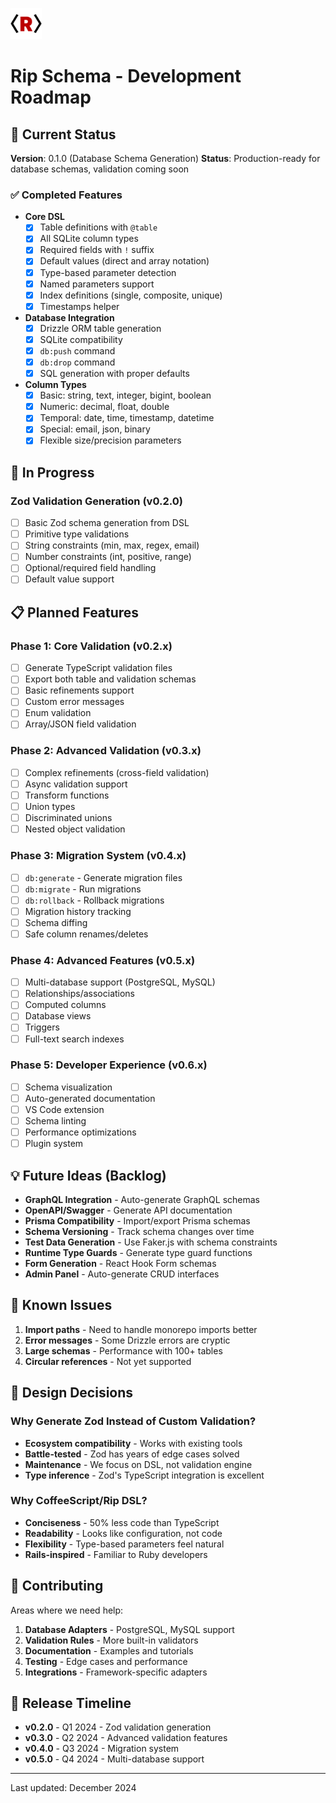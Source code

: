 <img src="/assets/logo.png" style="width:50px" /> <br>

# Rip Schema - Development Roadmap

## 🎯 Current Status

**Version**: 0.1.0 (Database Schema Generation)
**Status**: Production-ready for database schemas, validation coming soon

### ✅ Completed Features

- **Core DSL**
  - [x] Table definitions with `@table`
  - [x] All SQLite column types
  - [x] Required fields with `!` suffix
  - [x] Default values (direct and array notation)
  - [x] Type-based parameter detection
  - [x] Named parameters support
  - [x] Index definitions (single, composite, unique)
  - [x] Timestamps helper

- **Database Integration**
  - [x] Drizzle ORM table generation
  - [x] SQLite compatibility
  - [x] `db:push` command
  - [x] `db:drop` command
  - [x] SQL generation with proper defaults

- **Column Types**
  - [x] Basic: string, text, integer, bigint, boolean
  - [x] Numeric: decimal, float, double
  - [x] Temporal: date, time, timestamp, datetime
  - [x] Special: email, json, binary
  - [x] Flexible size/precision parameters

## 🚧 In Progress

### Zod Validation Generation (v0.2.0)
- [ ] Basic Zod schema generation from DSL
- [ ] Primitive type validations
- [ ] String constraints (min, max, regex, email)
- [ ] Number constraints (int, positive, range)
- [ ] Optional/required field handling
- [ ] Default value support

## 📋 Planned Features

### Phase 1: Core Validation (v0.2.x)
- [ ] Generate TypeScript validation files
- [ ] Export both table and validation schemas
- [ ] Basic refinements support
- [ ] Custom error messages
- [ ] Enum validation
- [ ] Array/JSON field validation

### Phase 2: Advanced Validation (v0.3.x)
- [ ] Complex refinements (cross-field validation)
- [ ] Async validation support
- [ ] Transform functions
- [ ] Union types
- [ ] Discriminated unions
- [ ] Nested object validation

### Phase 3: Migration System (v0.4.x)
- [ ] `db:generate` - Generate migration files
- [ ] `db:migrate` - Run migrations
- [ ] `db:rollback` - Rollback migrations
- [ ] Migration history tracking
- [ ] Schema diffing
- [ ] Safe column renames/deletes

### Phase 4: Advanced Features (v0.5.x)
- [ ] Multi-database support (PostgreSQL, MySQL)
- [ ] Relationships/associations
- [ ] Computed columns
- [ ] Database views
- [ ] Triggers
- [ ] Full-text search indexes

### Phase 5: Developer Experience (v0.6.x)
- [ ] Schema visualization
- [ ] Auto-generated documentation
- [ ] VS Code extension
- [ ] Schema linting
- [ ] Performance optimizations
- [ ] Plugin system

## 💡 Future Ideas (Backlog)

- **GraphQL Integration** - Auto-generate GraphQL schemas
- **OpenAPI/Swagger** - Generate API documentation
- **Prisma Compatibility** - Import/export Prisma schemas
- **Schema Versioning** - Track schema changes over time
- **Test Data Generation** - Use Faker.js with schema constraints
- **Runtime Type Guards** - Generate type guard functions
- **Form Generation** - React Hook Form schemas
- **Admin Panel** - Auto-generate CRUD interfaces

## 🐛 Known Issues

1. **Import paths** - Need to handle monorepo imports better
2. **Error messages** - Some Drizzle errors are cryptic
3. **Large schemas** - Performance with 100+ tables
4. **Circular references** - Not yet supported

## 📝 Design Decisions

### Why Generate Zod Instead of Custom Validation?
- **Ecosystem compatibility** - Works with existing tools
- **Battle-tested** - Zod has years of edge cases solved
- **Maintenance** - We focus on DSL, not validation engine
- **Type inference** - Zod's TypeScript integration is excellent

### Why CoffeeScript/Rip DSL?
- **Conciseness** - 50% less code than TypeScript
- **Readability** - Looks like configuration, not code
- **Flexibility** - Type-based parameters feel natural
- **Rails-inspired** - Familiar to Ruby developers

## 🤝 Contributing

Areas where we need help:
1. **Database Adapters** - PostgreSQL, MySQL support
2. **Validation Rules** - More built-in validators
3. **Documentation** - Examples and tutorials
4. **Testing** - Edge cases and performance
5. **Integrations** - Framework-specific adapters

## 📅 Release Timeline

- **v0.2.0** - Q1 2024 - Zod validation generation
- **v0.3.0** - Q2 2024 - Advanced validation features
- **v0.4.0** - Q3 2024 - Migration system
- **v0.5.0** - Q4 2024 - Multi-database support

---

Last updated: December 2024